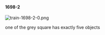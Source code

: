 #### 1698-2
![train-1698-2-0.png](https://github.com/lil-lab/nlvr/raw/master/nlvr/train/images/54/train-1698-2-0.png "train-1698-2-0.png")

one of the grey square has exactly five objects